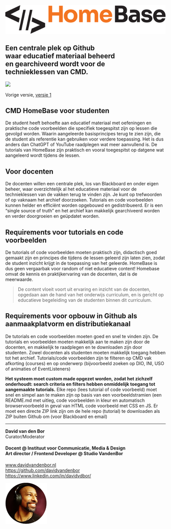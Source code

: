 <img src="https://github.com/CMD-Groningen/.github/blob/main/homebase-logo.svg" style="width:600px">

## Een centrale plek op Github <br> waar educatief materiaal beheerd <br>en gearchiveerd wordt voor de<br> technieklessen van CMD.

<a href="https://cmd-groningen.github.io/homebase"><img src="https://github.com/CMD-Groningen/homebase/blob/main/images/naar-archief.svg" style="width:360px"></a>

Vorige versie, [versie 1](https://cmd-groningen.github.io/homebase/index_thumbnails)

## CMD HomeBase voor studenten

De student heeft behoefte aan educatief materiaal met oefeningen en praktische code voorbeelden die specifiek toegespitst zijn op lessen die gevolgd worden. Waarin aangeleerde basisprincipes terug te zien zijn, die de student als referentie kan gebruiken voor verdere toepassing. Het is dus anders dan ChatGPT of YouTube raadplegen wat meer aanvullend is. De tutorials van HomeBase zijn praktisch en vooral toegespitst op datgene wat aangeleerd wordt tijdens de lessen.

## Voor docenten

De docenten willen een centrale plek, los van Blackboard en onder eigen beheer, waar overzichtelijk al het educatieve materiaal voor de technieklessen van de vakken terug te vinden zijn. Je kunt op trefwoorden of op vaknaam het archief doorzoeken. Tutorials en code voorbeelden kunnen helder en efficiënt worden opgebouwd en gedistribueerd. Er is een “single source of truth” en het archief kan makkelijk gearchiveerd worden en verder doorgroeien en geüpdatet worden.

## Requirements voor tutorials en code voorbeelden

De tutorials of code voorbeelden moeten praktisch zijn, didactisch goed gemaakt zijn en principes die tijdens de lessen geleerd zijn laten zien, zodat de student inzicht krijgt in de toepassing van het geleerde. HomeBase is dus geen vergaarbak voor random of niet educatieve content! Homebase omvat de kennis en praktijkervaring van de docenten, dat is de meerwaarde.

> De content vloeit voort uit ervaring en inzicht van de docenten, opgedaan aan de hand van het onderwijs curriculum, en is gericht op educatieve begeleiding van de studenten binnen dit curriculum.

## Requirements voor opbouw in Github als aanmaakplatvorm en distributiekanaal

De tutorials en code voorbeelden moeten goed en snel te vinden zijn. De tutorials en voorbeelden moeten makkelijk aan te maken zijn door de docenten, en makkelijk te raadplegen en te downloaden zijn door studenten. Zowel docenten als studenten moeten makkelijk toegang hebben tot het archief. Tutorials/code voorbeelden zijn te filteren op CMD vak afkorting (courses) en op onderwerp (bijvoorbeeld zoeken op DIO, INI, USO of animaties of EventListeners) 

**Het systeem moet custom made opgezet worden, zodat het zichzelf onderhoudt: search criteria en filters hebben onmiddelijk toegang tot aangemaakte tutorials.** Elke repo (lees tutorial of code voorbeeld) moet snel en simpel aan te maken zijn op basis van een voorbeeldstramien (een README.md met uitleg, code voorbeelden in kleur en automatisch browservoorbeeld in geval van HTML code voorbeeld met CSS en JS. Er moet een directe ZIP link zijn om de hele repo (tutorial) te downloaden als ZIP buiten Github om (voor Blackboard en email)


<hr>

**David van den Bor** <br>
Curator/Moderator

#### Docent @ Instituut voor Communicatie, Media & Design <br> Art director / Frontend Developer @ Studio VandenBor
www.davidvandenbor.nl <br>
https://github.com/davidvandenbor <br>
https://www.linkedin.com/in/davidvdbor/


<img src="https://github.com/CMD-Groningen/.github/blob/main/davidvandenbor-rond.png" style="width:130px">
